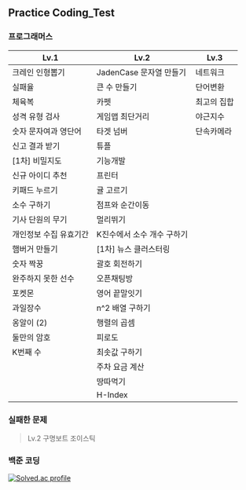 ## Practice Coding_Test

### 프로그래머스

| **Lv.1**               | **Lv.2**                   | **Lv.3**    |
| ---------------------- | -------------------------- | ----------- |
| 크레인 인형뽑기        | JadenCase 문자열 만들기    | 네트워크    |
| 실패율                 | 큰 수 만들기               | 단어변환    |
| 체육복                 | 카펫                       | 최고의 집합 |
| 성격 유형 검사         | 게임맵 최단거리            | 야근지수    |
| 숫자 문자여과 영단어   | 타겟 넘버                  | 단속카메라  |
| 신고 결과 받기         | 튜플                       |             |
| [1차] 비밀지도         | 기능개발                   |             |
| 신규 아이디 추천       | 프린터                     |             |
| 키패드 누르기          | 귤 고르기                  |             |
| 소수 구하기            | 점프와 순간이동            |             |
| 기사 단원의 무기       | 멀리뛰기                   |             |
| 개인정보 수집 유효기간 | K진수에서 소수 개수 구하기 |             |
| 햄버거 만들기          | [1차] 뉴스 클러스터링      |             |
| 숫자 짝꿍              | 괄호 회전하기              |             |
| 완주하지 못한 선수     | 오픈채팅방                 |             |
| 포켓몬                 | 영어 끝말잇기              |             |
| 과일장수               | n^2 배열 구하기            |             |
| 옹알이 (2)             | 행렬의 곱셈                |             |
| 둘만의 암호            | 피로도                     |             |
| K번째 수               | 최솟값 구하기              |             |
|                        | 주차 요금 계산             |             |
|                        | 땅따먹기                   |             |
|                        | H-Index                    |             |

### 실패한 문제

> Lv.2 구명보트 조이스틱

### 백준 코딩

[![Solved.ac
profile](http://mazassumnida.wtf/api/v2/generate_badge?boj=eodrmfdl1004)](https://solved.ac/eodrmfdl1004)
